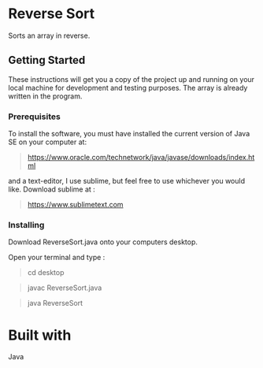 # **Reverse Sort**

Sorts an array in reverse.

## **Getting Started**

These instructions will get you a copy of the project up and running on your local machine for development and testing purposes. The array is already written in the program.

### **Prerequisites**

To install the software, you must have installed the current version of Java SE on your computer at:

>https://www.oracle.com/technetwork/java/javase/downloads/index.html

and a text-editor, I use sublime, but feel free to use whichever you would like. Download sublime at :

>https://www.sublimetext.com

### **Installing**

Download ReverseSort.java onto your computers desktop.

Open your terminal and type :

>cd desktop

>javac ReverseSort.java

>java ReverseSort

# **Built with**

Java
